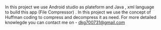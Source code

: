 In this project we use Android studio as plateform  and Java , xml language to build this app (File Compressor) . 
In this project we use the concept of Huffman coding to compress and decompress it as need. For more detailed knowlegde you can contact me on - dkg700731@gmail.com
